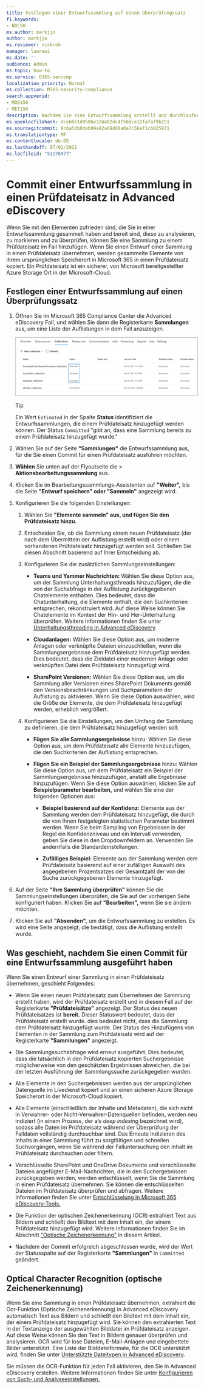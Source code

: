 ```yaml
---
title: Festlegen einer Entwurfssammlung auf einen Überprüfungssatz
f1.keywords:
- NOCSH
ms.author: markjjo
author: markjjo
ms.reviewer: nickrob
manager: laurawi
ms.date: ''
audience: Admin
ms.topic: how-to
ms.service: O365-seccomp
localization_priority: Normal
ms.collection: M365-security-compliance
search.appverid:
- MOE150
- MET150
description: Nachdem Sie eine Entwurfssammlung erstellt und durchlaufen haben, können Sie sie in einen Prüfdateisatz übernehmen. Wenn Sie einen Commit für eine Entwurfssammlung ausführen, werden die gesammelten Elemente dem Prüfdateisatz für den Fall hinzugefügt. Nachdem die gesammelten Elemente im Prüfdateisatz enthalten sind, können Sie sie analysieren, überprüfen und exportieren.
ms.openlocfilehash: dceb661d9586e324482dc4f56bce12fafaf9b251
ms.sourcegitcommit: 8c6a5db0dab99a82a69dd8a0a7c56af1cb825931
ms.translationtype: MT
ms.contentlocale: de-DE
ms.lasthandoff: 07/02/2021
ms.locfileid: "53276977"
---
```

# <a name="commit-a-draft-collection-to-a-review-set-in-advanced-ediscovery"></a>Commit einer Entwurfssammlung in einen Prüfdateisatz in Advanced eDiscovery

Wenn Sie mit den Elementen zufrieden sind, die Sie in einer Entwurfssammlung gesammelt haben und bereit sind, diese zu analysieren, zu markieren und zu überprüfen, können Sie eine Sammlung zu einem Prüfdateisatz im Fall hinzufügen. Wenn Sie einen Entwurf einer Sammlung in einen Prüfdateisatz übernehmen, werden gesammelte Elemente von ihrem ursprünglichen Speicherort in Microsoft 365 in einen Prüfdateisatz kopiert. Ein Prüfdateisatz ist ein sicherer, von Microsoft bereitgestellter Azure Storage Ort in der Microsoft-Cloud.

## <a name="commit-a-draft-collection-to-a-review-set"></a>Festlegen einer Entwurfssammlung auf einen Überprüfungssatz

1. Öffnen Sie im Microsoft 365 Compliance Center die Advanced eDiscovery Fall, und wählen Sie dann die Registerkarte **Sammlungen** aus, um eine Liste der Auflistungen in dem Fall anzuzeigen.

   ![Liste der Auflistungen in einem Fall](../media/CommitDraftCollections1.png)

   > [!TIP]
   > Ein Wert `Estimated` in der Spalte **Status** identifiziert die Entwurfssammlungen, die einem Prüfdateisatz hinzugefügt werden können. Der Status `Committed` "gibt an, dass eine Sammlung bereits zu einem Prüfdateisatz hinzugefügt wurde."

2. Wählen Sie auf der Seite **"Sammlungen"** die Entwurfssammlung aus, für die Sie einen Commit für einen Prüfdateisatz ausführen möchten.

3. **Wählen** Sie unten auf der Flyoutseite die  >  **Aktionsbearbeitungssammlung** aus.

4. Klicken Sie im Bearbeitungssammlungs-Assistenten auf **"Weiter",** bis die Seite **"Entwurf speichern" oder "Sammeln"** angezeigt wird.

5. Konfigurieren Sie die folgenden Einstellungen:

   1. Wählen Sie **"Elemente sammeln" aus, und fügen Sie den Prüfdateisatz hinzu.**

   2. Entscheiden Sie, ob die Sammlung einem neuen Prüfdateisatz (der nach dem Übermitteln der Auflistung erstellt wird) oder einem vorhandenen Prüfdateisatz hinzugefügt werden soll. Schließen Sie diesen Abschnitt basierend auf Ihrer Entscheidung ab.

   3. Konfigurieren Sie die zusätzlichen Sammlungseinstellungen:

       - **Teams und Yammer Nachrichten:** Wählen Sie diese Option aus, um der Sammlung Unterhaltungsthreads hinzuzufügen, die die von der Suchabfrage in der Auflistung zurückgegebenen Chatelemente enthalten. Dies bedeutet, dass die Chatunterhaltung, die Elemente enthält, die den Suchkriterien entsprechen, rekonstruiert wird. Auf diese Weise können Sie Chatelemente im Kontext der Hin- und Her-Unterhaltung überprüfen. Weitere Informationen finden Sie unter [Unterhaltungsthreading in Advanced eDiscovery](conversation-review-sets.md).

       - **Cloudanlagen:** Wählen Sie diese Option aus, um moderne Anlagen oder verknüpfte Dateien einzuschließen, wenn die Sammlungsergebnisse dem Prüfdateisatz hinzugefügt werden. Dies bedeutet, dass die Zieldatei einer modernen Anlage oder verknüpften Datei dem Prüfdateisatz hinzugefügt wird.

       - **SharePoint Versionen:** Wählen Sie diese Option aus, um die Sammlung aller Versionen eines SharePoint Dokuments gemäß den Versionsbeschränkungen und Suchparametern der Auflistung zu aktivieren. Wenn Sie diese Option auswählen, wird die Größe der Elemente, die dem Prüfdateisatz hinzugefügt werden, erheblich vergrößert.

   4. Konfigurieren Sie die Einstellungen, um den Umfang der Sammlung zu definieren, die dem Prüfdateisatz hinzugefügt werden soll:

      - **Fügen Sie alle Sammlungsergebnisse** hinzu: Wählen Sie diese Option aus, um dem Prüfdateisatz alle Elemente hinzuzufügen, die den Suchkriterien der Auflistung entsprechen.

      - **Fügen Sie ein Beispiel der Sammlungsergebnisse** hinzu: Wählen Sie diese Option aus, um dem Prüfdateisatz ein Beispiel der Sammlungsergebnisse hinzuzufügen, anstatt alle Ergebnisse hinzuzufügen. Wenn Sie diese Option auswählen, klicken Sie auf **Beispielparameter bearbeiten,** und wählen Sie eine der folgenden Optionen aus:

         - **Beispiel basierend auf der Konfidenz:** Elemente aus der Sammlung werden dem Prüfdateisatz hinzugefügt, die durch die von Ihnen festgelegten statistischen Parameter bestimmt werden. Wenn Sie beim Sampling von Ergebnissen in der Regel ein Konfidenzniveau und ein Intervall verwenden, geben Sie diese in den Dropdownfeldern an. Verwenden Sie andernfalls die Standardeinstellungen.

         - **Zufälliges Beispiel:** Elemente aus der Sammlung werden dem Prüfdateisatz basierend auf einer zufälligen Auswahl des angegebenen Prozentsatzes der Gesamtzahl der von der Suche zurückgegebenen Elemente hinzugefügt.

6. Auf der Seite **"Ihre Sammlung überprüfen"** können Sie die Sammlungseinstellungen überprüfen, die Sie auf der vorherigen Seite konfiguriert haben. Klicken Sie auf **"Bearbeiten",** wenn Sie sie ändern möchten.

7. Klicken Sie auf **"Absenden",** um die Entwurfssammlung zu erstellen. Es wird eine Seite angezeigt, die bestätigt, dass die Auflistung erstellt wurde.

## <a name="what-happens-after-you-commit-a-draft-collection"></a>Was geschieht, nachdem Sie einen Commit für eine Entwurfssammlung ausgeführt haben

Wenn Sie einen Entwurf einer Sammlung in einen Prüfdateisatz übernehmen, geschieht Folgendes:

- Wenn Sie einen neuen Prüfdateisatz zum Übernehmen der Sammlung erstellt haben, wird der Prüfdateisatz erstellt und in diesem Fall auf der Registerkarte **"Prüfdateisätze"** angezeigt. Der Status des neuen Prüfdateisatzes ist **bereit.** Dieser Statuswert bedeutet, dass der Prüfdateisatz erstellt wurde. dies bedeutet nicht, dass die Sammlung dem Prüfdateisatz hinzugefügt wurde. Der Status des Hinzufügens von Elementen in der Sammlung zum Prüfdateisatz wird auf der Registerkarte **"Sammlungen"** angezeigt.

- Die Sammlungssuchabfrage wird erneut ausgeführt. Dies bedeutet, dass die tatsächlich in den Prüfdateisatz kopierten Suchergebnisse möglicherweise von den geschätzten Ergebnissen abweichen, die bei der letzten Ausführung der Sammlungssuche zurückgegeben wurden.

- Alle Elemente in den Suchergebnissen werden aus der ursprünglichen Datenquelle im Livedienst kopiert und an einen sicheren Azure Storage Speicherort in der Microsoft-Cloud kopiert.

- Alle Elemente (einschließlich der Inhalte und Metadaten), die sich nicht in Verwahrer- oder Nicht-Verwahrer-Datenquellen befinden, werden neu indiziert (in einem Prozess, der als *deep indexing* bezeichnet wird), sodass alle Daten im Prüfdateisatz während der Überprüfung der Falldaten vollständig durchsuchbar sind. Das Erneute Indizieren des Inhalts in einer Sammlung führt zu sorgfältigen und schnellen Suchvorgängen, wenn Sie während der Falluntersuchung den Inhalt im Prüfdateisatz durchsuchen oder filtern.

- Verschlüsselte SharePoint und OneDrive Dokumente und verschlüsselte Dateien angefügter E-Mail-Nachrichten, die in den Suchergebnissen zurückgegeben werden, werden entschlüsselt, wenn Sie die Sammlung in einen Prüfdateisatz übernehmen. Sie können die entschlüsselten Dateien im Prüfdateisatz überprüfen und abfragen. Weitere Informationen finden Sie unter [Entschlüsselung in Microsoft 365 eDiscovery-Tools.](ediscovery-decryption.md)

- Die Funktion der optischen Zeichenerkennung (OCR) extrahiert Text aus Bildern und schließt den Bildtext mit dem Inhalt ein, der einem Prüfdateisatz hinzugefügt wird. Weitere Informationen finden Sie im Abschnitt ["Optische Zeichenerkennung"](#optical-character-recognition) in diesem Artikel.

- Nachdem der Commit erfolgreich abgeschlossen wurde, wird der Wert der Statusspalte auf der Registerkarte **"Sammlungen"** in `Committed` geändert.

## <a name="optical-character-recognition"></a>Optical Character Recognition (optische Zeichenerkennung)

Wenn Sie eine Sammlung in einen Prüfdateisatz übernehmen, extrahiert die Ocr-Funktion (Optische Zeichenerkennung) in Advanced eDiscovery automatisch Text aus Bildern und schließt den Bildtext mit dem Inhalt ein, der einem Prüfdateisatz hinzugefügt wird. Sie können den extrahierten Text in der Textanzeige der ausgewählten Bilddatei im Prüfdateisatz anzeigen. Auf diese Weise können Sie den Text in Bildern genauer überprüfen und analysieren. OCR wird für lose Dateien, E-Mail-Anlagen und eingebettete Bilder unterstützt. Eine Liste der Bilddateiformate, für die OCR unterstützt wird, finden Sie unter [Unterstützte Dateitypen in Advanced eDiscovery](supported-filetypes-ediscovery20.md#image).

Sie müssen die OCR-Funktion für jeden Fall aktivieren, den Sie in Advanced eDiscovery erstellen. Weitere Informationen finden Sie unter [Konfigurieren von Such- und Analyseeinstellungen.](configure-search-and-analytics-settings-in-advanced-ediscovery.md#optical-character-recognition-ocr)
